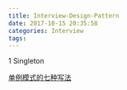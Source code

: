 ```yaml
---
title: Interview-Design-Pattern
date: 2017-10-15 20:35:58
categories: Interview
tags:
---
```


1 Singleton

[单例模式的七种写法](http://wuchong.me/blog/2014/08/28/how-to-correctly-write-singleton-pattern/)
